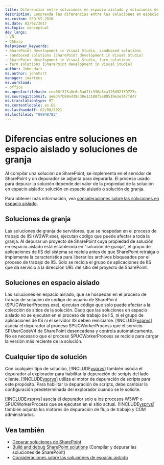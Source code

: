 ```yaml
---
title: Diferencias entre soluciones en espacio aislado y soluciones de granja | Microsoft Docs
description: Comprenda las diferencias entre las soluciones en espacio aislado y las soluciones de granja. Sepa cómo Visual Studio se aproxima a la depuración con cualquier tipo de solución.
ms.custom: SEO-VS-2020
ms.date: 02/02/2017
ms.topic: conceptual
dev_langs:
- VB
- CSharp
helpviewer_keywords:
- SharePoint development in Visual Studio, sandboxed solutions
- sandboxed solutions [SharePoint development in Visual Studio]
- SharePoint development in Visual Studio, farm solutions
- farm solutions [SharePoint development in Visual Studio]
author: John-Hart
ms.author: johnhart
manager: jmartens
ms.workload:
- office
ms.openlocfilehash: cea66f313a8c6c8ad7fc390a3ca126d92139725c
ms.sourcegitcommit: ae6d47b09a439cd0e13180f5e89510e3e347fd47
ms.translationtype: MT
ms.contentlocale: es-ES
ms.lasthandoff: 02/08/2021
ms.locfileid: "99948783"
---
```

# <a name="differences-between-sandboxed-and-farm-solutions"></a>Diferencias entre soluciones en espacio aislado y soluciones de granja
  Al compilar una solución de SharePoint, se implementa en el servidor de SharePoint y un depurador se adjunta para depurarla. El proceso usado para depurar la solución depende del valor de la propiedad de la solución en espacio aislado: solución en espacio aislado o solución de granja.

 Para obtener más información, vea [consideraciones sobre las soluciones en espacio aislado](../sharepoint/sandboxed-solution-considerations.md).

## <a name="farm-solutions"></a>Soluciones de granja
 Las soluciones de granja de servidores, que se hospedan en el proceso de trabajo de IIS (W3WP.exe), ejecutan código que puede afectar a toda la granja. Al depurar un proyecto de SharePoint cuya propiedad de solución en espacio aislado está establecida en "solución de granja", el grupo de aplicaciones de IIS del sistema se recicla antes de que SharePoint retraiga o implemente la característica para liberar los archivos bloqueados por el proceso de trabajo de IIS. Solo se recicla el grupo de aplicaciones de IIS que da servicio a la dirección URL del sitio del proyecto de SharePoint.

## <a name="sandboxed-solutions"></a>Soluciones en espacio aislado
 Las soluciones en espacio aislado, que se hospedan en el proceso de trabajo de solución de código de usuario de SharePoint (SPUCWorkerProcess.exe), ejecutan código que solo puede afectar a la colección de sitios de la solución. Dado que las soluciones en espacio aislado no se ejecutan en el proceso de trabajo de IIS, ni el grupo de aplicaciones de IIS ni el servidor IIS deben reiniciarse. [!INCLUDE[vsprvs](../sharepoint/includes/vsprvs-md.md)] asocia el depurador al proceso SPUCWorkerProcess que el servicio SPUserCodeV4 de SharePoint desencadena y controla automáticamente. No es necesario que el proceso SPUCWorkerProcess se recicle para cargar la versión más reciente de la solución.

## <a name="either-type-of-solution"></a>Cualquier tipo de solución
 Con cualquier tipo de solución, [!INCLUDE[vsprvs](../sharepoint/includes/vsprvs-md.md)] también asocia el depurador al explorador para habilitar la depuración de scripts del lado cliente. [!INCLUDE[vsprvs](../sharepoint/includes/vsprvs-md.md)] utiliza el motor de depuración de scripts para este propósito. Para habilitar la depuración de scripts, debe cambiar la configuración predeterminada del explorador cuando se le solicite.

 [!INCLUDE[vsprvs](../sharepoint/includes/vsprvs-md.md)] asocia el depurador solo a los procesos W3WP o SPUCWorkerProcess que se ejecutan en el sitio actual. [!INCLUDE[vsprvs](../sharepoint/includes/vsprvs-md.md)] también adjunta los motores de depuración de flujo de trabajo y COM administrados.

## <a name="see-also"></a>Vea también
- [Depurar soluciones de SharePoint](../sharepoint/debugging-sharepoint-solutions.md)
- [Build and debug SharePoint solutions](../sharepoint/building-and-debugging-sharepoint-solutions.md) (Compilar y depurar las soluciones de SharePoint)
- [Consideraciones sobre las soluciones de espacio aislado](../sharepoint/sandboxed-solution-considerations.md)
